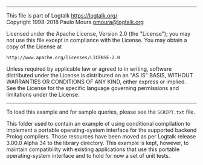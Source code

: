 ________________________________________________________________________

This file is part of Logtalk <https://logtalk.org/>  
Copyright 1998-2018 Paulo Moura <pmoura@logtalk.org>

Licensed under the Apache License, Version 2.0 (the "License");
you may not use this file except in compliance with the License.
You may obtain a copy of the License at

    http://www.apache.org/licenses/LICENSE-2.0

Unless required by applicable law or agreed to in writing, software
distributed under the License is distributed on an "AS IS" BASIS,
WITHOUT WARRANTIES OR CONDITIONS OF ANY KIND, either express or implied.
See the License for the specific language governing permissions and
limitations under the License.
________________________________________________________________________


To load this example and for sample queries, please see the `SCRIPT.txt` file.

This folder used to contain an example of using conditional compilation to
implement a portable operating-system interface for the supported backend
Prolog compilers. Those resources have been moved as per Logtalk release
3.00.0 Alpha 34 to the library directory. This example is kept, however,
to maintain compatibility with existing applications that use this portable
operating-system interface and to hold for now a set of unit tests.

